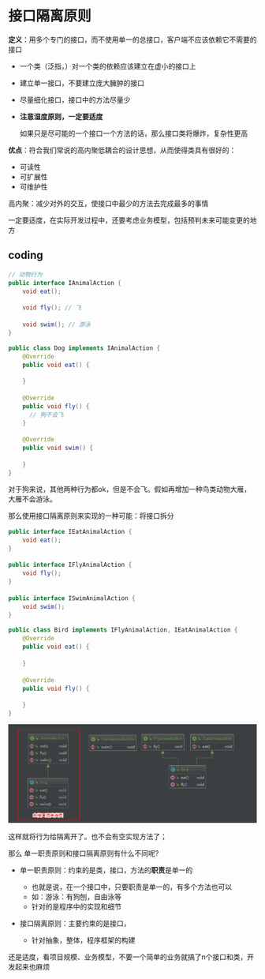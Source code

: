 # 接口隔离原则

**定义**：用多个专门的接口，而不使用单一的总接口，客户端不应该依赖它不需要的接口

* 一个类（泛指，）对一个类的依赖应该建立在虚小的接口上
* 建立单一接口，不要建立庞大臃肿的接口
* 尽量细化接口，接口中的方法尽量少
* **注意湿度原则，一定要适度**

  如果只是尽可能的一个接口一个方法的话，那么接口类将爆炸，复杂性更高

**优点**：符合我们常说的高内聚低耦合的设计思想，从而使得类具有很好的：

* 可读性
* 可扩展性
* 可维护性

高内聚：减少对外的交互，使接口中最少的方法去完成最多的事情

一定要适度，在实际开发过程中，还要考虑业务模型，包括预判未来可能变更的地方

## coding

```java
// 动物行为
public interface IAnimalAction {
    void eat();

    void fly(); // 飞

    void swim(); // 游泳
}

```

```java
public class Dog implements IAnimalAction {
    @Override
    public void eat() {

    }

    @Override
    public void fly() {
      // 狗不会飞
    }

    @Override
    public void swim() {

    }
}
```

对于狗来说，其他两种行为都ok，但是不会飞。假如再增加一种鸟类动物大雁，大雁不会游泳。

那么使用接口隔离原则来实现的一种可能：将接口拆分

```java
public interface IEatAnimalAction {
    void eat();
}

public interface IFlyAnimalAction {
    void fly();
}

public interface ISwimAnimalAction {
    void swim();
}
```

```java
public class Bird implements IFlyAnimalAction, IEatAnimalAction {
    @Override
    public void eat() {

    }

    @Override
    public void fly() {

    }
}
```

![](./assets/markdown-img-paste-20180826141002886.png)

这样就将行为给隔离开了。也不会有空实现方法了；

那么 单一职责原则和接口隔离原则有什么不同呢?

* 单一职责原则：约束的是类，接口，方法的**职责**是单一的
  - 也就是说，在一个接口中，只要职责是单一的，有多个方法也可以
  - 如：游泳：有狗刨，自由泳等
  - 针对的是程序中的实现和细节

* 接口隔离原则：主要约束的是接口，
  - 针对抽象，整体，程序框架的构建

还是适度，看项目规模、业务模型，不要一个简单的业务就搞了n个接口和类，开发起来也麻烦
